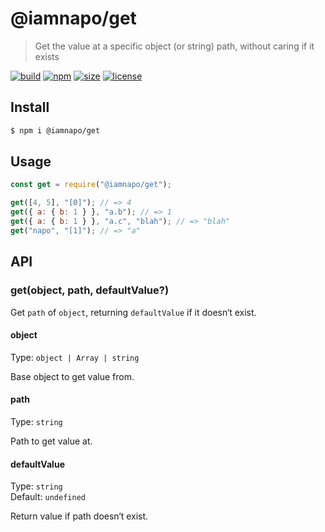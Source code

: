 # @iamnapo/get

> Get the value at a specific object (or string) path, without caring if it exists

[![build](https://img.shields.io/github/workflow/status/iamnapo/get/ci?style=for-the-badge&logo=github&label=)](https://github.com/iamnapo/get/actions) [![npm](https://img.shields.io/npm/v/@iamnapo/get.svg?style=for-the-badge&logo=npm&label=)](https://www.npmjs.com/package/@iamnapo/get) [![size](https://img.shields.io/bundlephobia/min/@iamnapo/get.svg?style=for-the-badge&label=size)](https://bundlephobia.com/result?p=@iamnapo/get) [![license](https://img.shields.io/github/license/iamnapo/get.svg?style=for-the-badge)](./LICENSE)

## Install

```sh
$ npm i @iamnapo/get
```

## Usage

```js
const get = require("@iamnapo/get");

get([4, 5], "[0]"); // => 4
get({ a: { b: 1 } }, "a.b"); // => 1
get({ a: { b: 1 } }, "a.c", "blah"); // => "blah"
get("napo", "[1]"); // => "a"
```

## API

### get(object, path, defaultValue?)

Get `path` of `object`, returning `defaultValue` if it doesn‘t exist.

#### object

Type: `object | Array | string`

Base object to get value from.

#### path

Type: `string`

Path to get value at.

#### defaultValue

Type: `string`\
Default: `undefined`

Return value if path doesn‘t exist.
